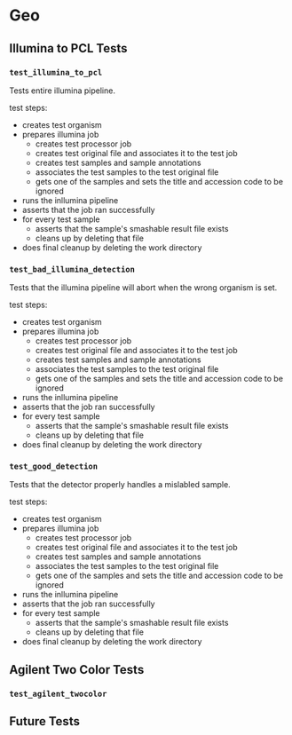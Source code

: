 # Geo

## Illumina to PCL Tests

### `test_illumina_to_pcl`

Tests entire illumina pipeline.

test steps:
- creates test organism
- prepares illumina job
    - creates test processor job
    - creates test original file and associates it to the test job
    - creates test samples and sample annotations
    - associates the test samples to the test original file
    - gets one of the samples and sets the title and accession code to be ignored
- runs the inllumina pipeline
- asserts that the job ran successfully
- for every test sample
    - asserts that the sample's smashable result file exists
    - cleans up by deleting that file
- does final cleanup by deleting the work directory

### `test_bad_illumina_detection`

Tests that the illumina pipeline will abort when the wrong organism is set.

test steps:
- creates test organism
- prepares illumina job
    - creates test processor job
    - creates test original file and associates it to the test job
    - creates test samples and sample annotations
    - associates the test samples to the test original file
    - gets one of the samples and sets the title and accession code to be ignored
- runs the inllumina pipeline
- asserts that the job ran successfully
- for every test sample
    - asserts that the sample's smashable result file exists
    - cleans up by deleting that file
- does final cleanup by deleting the work directory

### `test_good_detection`

Tests that the detector properly handles a mislabled sample.

test steps:
- creates test organism
- prepares illumina job
    - creates test processor job
    - creates test original file and associates it to the test job
    - creates test samples and sample annotations
    - associates the test samples to the test original file
    - gets one of the samples and sets the title and accession code to be ignored
- runs the inllumina pipeline
- asserts that the job ran successfully
- for every test sample
    - asserts that the sample's smashable result file exists
    - cleans up by deleting that file
- does final cleanup by deleting the work directory

## Agilent Two Color Tests

###  `test_agilent_twocolor`


## Future Tests

